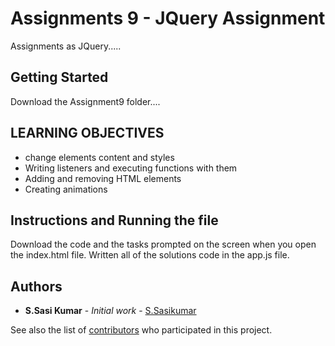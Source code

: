 # Assignments 9 -  JQuery Assignment

Assignments as JQuery.....

## Getting Started
Download the Assignment9 folder....

## LEARNING OBJECTIVES
* change elements content and styles
* Writing listeners and executing functions with them
* Adding and removing HTML elements
* Creating animations

## Instructions and Running the file

Download the code and the tasks prompted on the screen when you open the index.html file. Written all of the solutions code in the app.js file.


## Authors

* **S.Sasi Kumar** - *Initial work* - [S.Sasikumar](https://github.com/zalym/gittutorial/tree/sasikumar/Assignment10)

See also the list of [contributors](https://github.com/zalym/gittutorial/branches) who participated in this project.
